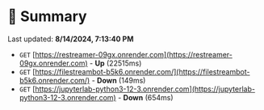 # 📖 Summary
Last updated: **8/14/2024, 7:13:40 PM**

- `GET` [https://restreamer-09gx.onrender.com](https://restreamer-09gx.onrender.com) - **Up** (22515ms)
- `GET` [https://filestreambot-b5k6.onrender.com/](https://filestreambot-b5k6.onrender.com/) - **Down** (149ms)
- `GET` [https://jupyterlab-python3-12-3.onrender.com](https://jupyterlab-python3-12-3.onrender.com) - **Down** (654ms)
